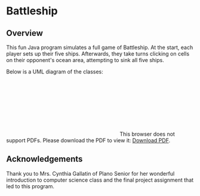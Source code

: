 # Battleship

## Overview
This fun Java program simulates a full game of Battleship. At the start, each player sets up their five ships. Afterwards, they take turns clicking on cells on their opponent's ocean area, attempting to sink all five ships.

Below is a UML diagram of the classes:

<object data="https://github.com/MichaelZetune/Battleship/blob/master/BattleshipUML.pdf" type="application/pdf" width="1200px" height="1200px">
<embed src="https://github.com/MichaelZetune/Battleship/blob/master/BattleshipUML.pdf">
This browser does not support PDFs. Please download the PDF to view it: <a href="http://yoursite.com/the.pdf">Download PDF</a>.</p>
</embed>
</object>


## Acknowledgements
Thank you to Mrs. Cynthia Gallatin of Plano Senior for her wonderful introduction to computer science class and the final project assignment that led to this program.
